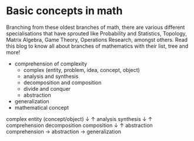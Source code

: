 # Basic concepts in math

Branching from these oldest branches of math, there are various different specialisations that have sprouted like Probability and Statistics, Topology, Matrix Algebra, Game Theory, Operations Research, amongst others. Read this blog to know all about branches of mathematics with their list, tree and more!


- comprehension of complexity
  - complex (entity, problem, idea, concept, object)
  - analysis and synthesis
  - decomposition and composition
  - divide and conquer
  - abstraction
- generalization
- mathematical concept


complex entity (concept/object)
↓                             ↑
analysis              synthesis
↓                             ↑ comprehension
decomposition       composition
↓                             ↑ abstraction
comprehension -> abstraction -> generalization
